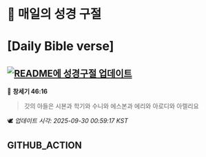 # 🙏 매일의 성경 구절
# [Daily Bible verse]
## [![README에 성경구절 업데이트](https://github.com/DONGSUKA/first_test/actions/workflows/update-readme-bible.yml/badge.svg)](https://github.com/DONGSUKA/first_test/actions/workflows/update-readme-bible.yml)
<!-- START_BIBLE_VERSE -->
📖 **창세기 46:16**
> 갓의 아들은 시뵨과 학기와 수니와 에스본과 에리와 아로디와 아렐리요

🕊️ _업데이트 시각: 2025-09-30 00:59:17 KST_
  <!-- END_BIBLE_VERSE -->
## GITHUB_ACTION
